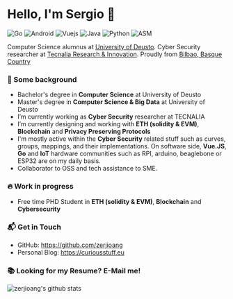 # Hello, I'm Sergio 👋

![Go](https://img.shields.io/badge/Go-Expert-blue)
![Android](https://img.shields.io/badge/Android-Expert-blue)
![Vuejs](https://img.shields.io/badge/Vuejs-Expert-blue)
![Java](https://img.shields.io/badge/Java-Intermediate-green)
![Python](https://img.shields.io/badge/Python-Intermediate-green)
![ASM](https://img.shields.io/badge/Assembly-Beginner-yellow)

Computer Science alumnus at [University of Deusto](https://www.deusto.es/cs/Satellite/deusto/es/universidad-deusto). Cyber Security researcher at [Tecnalia Research & Innovation](https://www.tecnalia.com/). Proudly from [Bilbao, Basque Country](https://www.basquecountry.eus/inicio/)

### 🔨 Some background

- Bachelor's degree in **Computer Science** at University of Deusto
- Master's degree in **Computer Science & Big Data** at University of Deusto
- I’m currently working as **Cyber Security** researcher at TECNALIA
- I’m currently designing and working with **ETH (solidity & EVM)**, **Blockchain** and **Privacy Preserving Protocols**
- I'm mostly active within the **Cyber Security** related stuff such as curves, groups, mappings, and their implementations. On software side, **Vue.JS**, **Go** and **IoT** hardware communities such as RPI, arduino, beaglebone or ESP32 are on my daily basis.
- Collaborator to OSS and tech assistance to SME.

### 🔥 Work in progress

- Free time PHD Student in **ETH (solidity & EVM)**, **Blockchain** and **Cybersecurity**

### 📬 Get in Touch

- GitHub: https://github.com/zerjioang
- Personal Blog: https://curiousstuff.eu

### 📚 Looking for my Resume? E-Mail me!

![zerjioang's github stats](https://github-readme-stats.vercel.app/api?username=zerjioang&show_icons=true&hide_border=true)
